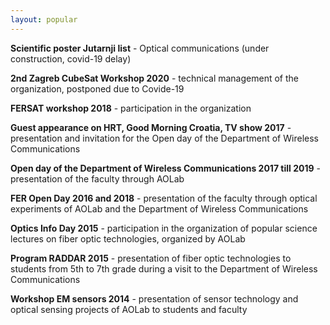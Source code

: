 ```yaml
---
layout: popular
---
```




**Scientific poster Jutarnji list** - Optical communications (under construction, covid-19 delay)

**2nd Zagreb CubeSat Workshop 2020** - technical management of the organization, postponed due to Covide-19

**FERSAT workshop 2018** - participation in the organization

**Guest appearance on HRT, Good Morning Croatia, TV show 2017** - presentation and invitation for the Open day of the Department of Wireless Communications

**Open day of the Department of Wireless Communications 2017 till 2019** - presentation of the faculty through AOLab

**FER Open Day 2016 and 2018** - presentation of the faculty through optical experiments of AOLab and the Department of Wireless Communications

**Optics Info Day 2015** - participation in the organization of popular science lectures on fiber optic technologies, organized by AOLab

**Program RADDAR 2015** - presentation of fiber optic technologies to students from 5th to 7th grade during a visit to the Department of Wireless Communications

**Workshop EM sensors 2014** - presentation of sensor technology and optical sensing projects of AOLab to students and faculty